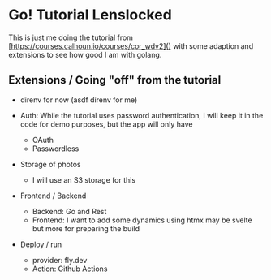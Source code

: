 # Go! Tutorial Lenslocked

This is just me doing the tutorial from [https://courses.calhoun.io/courses/cor_wdv2]() with some adaption and extensions to see how good
I am with golang.

## Extensions / Going "off" from the tutorial

- direnv for now (asdf direnv for me)

- Auth: While the tutorial uses password authentication, I will keep it in the code for demo purposes, but the app will only have
  * OAuth
  * Passwordless
- Storage of photos
  * I will use an S3 storage for this
- Frontend / Backend
  * Backend: Go and Rest
  * Frontend: I want to add some dynamics using htmx may be svelte but more for preparing the build
- Deploy / run
  * provider: fly.dev
  * Action: Github Actions
